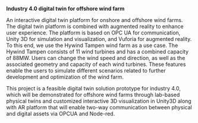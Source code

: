 **Industry 4.0 digital twin for offshore wind farm**


An interactive digital twin platform for onshore and offshore wind farms. The digital twin platform is combined with augmented reality to enhance user experience. The platform is based on OPC UA for communication, Unity 3D for simulation and visualization, and Vuforia for augmented reality. To this end, we use the Hywind Tampen wind farm as a use case. The Hywind Tampen consists of 11 wind turbines and has a combined capacity of 88MW. Users can change the wind speed and direction, as well as the associated geometry and capacity of each wind turbines. These features enable the users to simulate different scenarios related to further development and optimization of the wind farm.

This project is a feasible digital twin solution prototype for industry 4.0, which will be demonstrated for offshore wind farms through lab-based physical twins and customized interactive 3D visualization in Unity3D along with AR platform that will enable two-way communication between physical and digital assets via OPCUA and Node-red.

 
 

